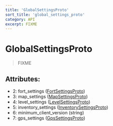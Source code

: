 ```yaml
---
title: 'GlobalSettingsProto'
sort_title: 'global_settings_proto'
category: API
excerpt: FIXME
---
```


# GlobalSettingsProto

> FIXME

## Attributes:

- 2: fort_settings ([FortSettingsProto](../FortSettingsProto/))
- 3: map_settings ([MapSettingsProto](../MapSettingsProto/))
- 4: level_settings ([LevelSettingsProto](../LevelSettingsProto/))
- 5: inventory_settings ([InventorySettingsProto](../InventorySettingsProto/))
- 6: minimum_client_version (string)
- 7: gps_settings ([GpsSettingsProto](../GpsSettingsProto/))
